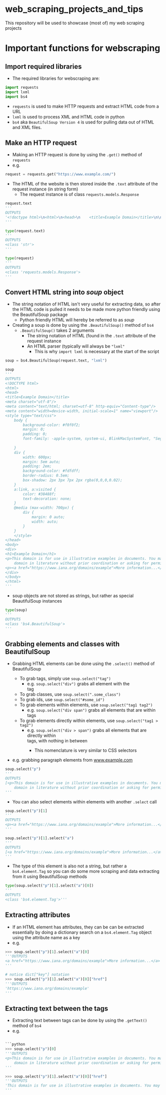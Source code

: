 # web_scraping_projects_and_tips
This repository will be used to showcase (most of) my web scraping projects

# Important functions for webscraping

## Import required libraries
- The required libraries for webscraping are:

```python
import requests
import lxml
import bs4
```

- `requests` is used to make HTTP requests and extract HTML code from a URL
- `lxml` is used to process XML and HTML code in python
- `bs4` aka `BeautifulSoup Version 4` is used for pulling data out of HTML and XML files. 

## Make an HTTP request
- Making an HTTP request is done by using the `.get()` method of `requests`
- e.g.

```python
request = requests.get("https://www.example.com/")
```

- The HTML of the website is then stored inside the `.text` attribute of the request instance (in string form)
  - The request instance is of class `requests.models.Response`
  
```python
request.text
'''
OUTPUTS
'<!doctype html>\n<html>\n<head>\n    <title>Example Domain</title>\n\n    <meta charset="utf-8" />\n    <meta http-equiv="Content-type" content="text/html; charset=utf-8" />\n    <meta name="viewport" content="width=device-width, initial-scale=1" />\n    <style type="text/css">\n    body {\n        background-color: #f0f0f2;\n        margin: 0;\n        padding: 0;\n        font-family: -apple-system, system-ui, BlinkMacSystemFont, "Segoe UI", "Open Sans", "Helvetica Neue", Helvetica, Arial, sans-serif;\n        \n    }\n    div {\n        width: 600px;\n        margin: 5em auto;\n        padding: 2em;\n        background-color: #fdfdff;\n        border-radius: 0.5em;\n        box-shadow: 2px 3px 7px 2px rgba(0,0,0,0.02);\n    }\n    a:link, a:visited {\n        color: #38488f;\n        text-decoration: none;\n    }\n    @media (max-width: 700px) {\n        div {\n            margin: 0 auto;\n            width: auto;\n        }\n    }\n    </style>    \n</head>\n\n<body>\n<div>\n    <h1>Example Domain</h1>\n    <p>This domain is for use in illustrative examples in documents. You may use this\n    domain in literature without prior coordination or asking for permission.</p>\n    <p><a href="https://www.iana.org/domains/example">More information...</a></p>\n</div>\n</body>\n</html>\n'
'''

type(request.text)
'''
OUTPUTS
<class 'str'>
'''

type(request)
'''
OUTPUTS
<class 'requests.models.Response'>
'''
```

## Convert HTML string into *soup* object
- The string notation of HTML isn't very useful for extracting data, so after the HTML code is pulled it needs to be made more python friendly using the BeautifulSoup package
  - Python friendly HTML will hereby be referred to as *soup* 
- Creating a soup is done by using the `.BeautifulSoup()` method of `bs4`
  - `.BeautifulSoup()` takes 2 arguments
    - The string notation of HTML (found in the `.text` attribute of the request instance 
    - An HTML parser (typically will always be `"lxml"`
      - This is why `import lxml` is necessary at the start of the script

```python
soup = bs4.BeautifulSoup(request.text, "lxml")

soup
'''
OUTPUTS
<!DOCTYPE html>
<html>
<head>
<title>Example Domain</title>
<meta charset="utf-8"/>
<meta content="text/html; charset=utf-8" http-equiv="Content-type"/>
<meta content="width=device-width, initial-scale=1" name="viewport"/>
<style type="text/css">
    body {
        background-color: #f0f0f2;
        margin: 0;
        padding: 0;
        font-family: -apple-system, system-ui, BlinkMacSystemFont, "Segoe UI", "Open Sans", "Helvetica Neue", Helvetica, Arial, sans-serif;
        
    }
    div {
        width: 600px;
        margin: 5em auto;
        padding: 2em;
        background-color: #fdfdff;
        border-radius: 0.5em;
        box-shadow: 2px 3px 7px 2px rgba(0,0,0,0.02);
    }
    a:link, a:visited {
        color: #38488f;
        text-decoration: none;
    }
    @media (max-width: 700px) {
        div {
            margin: 0 auto;
            width: auto;
        }
    }
    </style>
</head>
<body>
<div>
<h1>Example Domain</h1>
<p>This domain is for use in illustrative examples in documents. You may use this
    domain in literature without prior coordination or asking for permission.</p>
<p><a href="https://www.iana.org/domains/example">More information...</a></p>
</div>
</body>
</html>
'''
```

- soup objects are not stored as strings, but rather as special BeautifulSoup instances

```python
type(soup)
'''
OUTPUTS
<class 'bs4.BeautifulSoup'>
'''
```

## Grabbing elements and classes with BeautifulSoup

- Grabbing HTML elements can be done using the `.select()` method of BeautifulSoup
  - To grab tags, simply use `soup.select("tag")`
    - e.g. `soup.select("div")` grabs all element with the <div> tag 
  - To grab classes, use `soup.select(".some_class")`
  - To grab ids, use `soup.select("#some_id")`
  - To grab elements within elements, use `soup.select("tag1 tag2")`
    - e.g. `soup.select("div span")` grabs all <span> elements that are within <div> tags
  - To grab elements directly within elements, use `soup.select("tag1 > tag2")`
    - e.g. `soup.select("div > span")` grabs all <span> elements that are directly within <div> tags, with nothing in between
      - This nomenclature is very similar to CSS selectors

- e.g. grabbing paragraph elements from www.example.com

```python
soup.select("p")
'''
OUTPUTS
[<p>This domain is for use in illustrative examples in documents. You may use this
    domain in literature without prior coordination or asking for permission.</p>, <p><a href="https://www.iana.org/domains/example">More information...</a></p>]
'''
```
  
- You can also select elements within elements with another `.select` call

```python
soup.select("p")[1]
'''
OUTPUTS
<p><a href="https://www.iana.org/domains/example">More information...</a></p>
'''

soup.select("p")[1].select("a")
'''
OUTPUTS
[<a href="https://www.iana.org/domains/example">More information...</a>]
'''
```

- The type of this element is also not a string, but rather a `bs4.element.Tag` so you can do some more scraping and data extracting from it using BeautifulSoup methods

```python
type(soup.select("p")[1].select("a")[0])
'''
OUTPUTS
<class 'bs4.element.Tag'>'''
```

## Extracting attributes
- If an HTML element has attributes, they can be can be extracted essentially by doing a dictionary search on a `bs4.element.Tag` object using the attribute name as a key
- e.g.

```python
>>> soup.select("p")[1].select("a")[0]
'''OUTPUTS
<a href="https://www.iana.org/domains/example">More information...</a>
'''

# notice dict["key"] notation
>>> soup.select("p")[1].select("a")[0]["href"]
'''OUTPUTS
'https://www.iana.org/domains/example'
'''
```
## Extracting text between the tags
- Extracting text between tags can be done by using the `.getText()` method of `bs4`
- e.g.
  
```python

```python
>>> soup.select("p")[0]
'''OUTPUTS
<p>This domain is for use in illustrative examples in documents. You may use this
    domain in literature without prior coordination or asking for permission.</p>
'''

>>> soup.select("p")[1].select("a")[0]["href"]
'''OUTPUTS
'This domain is for use in illustrative examples in documents. You may use this\n    domain in literature without prior coordination or asking for permission.'
'''
```


